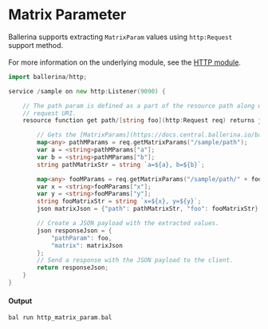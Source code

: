 # Matrix Parameter

 Ballerina supports extracting `MatrixParam` values using `http:Request` support method.<br/><br/>
 For more information on the underlying module, 
 see the [HTTP module](https:docs.central.ballerina.io/ballerina/http/latest/).

```go
import ballerina/http;

service /sample on new http:Listener(9090) {

    // The path param is defined as a part of the resource path along with the type and it is extracted from the
    // request URI.
    resource function get path/[string foo](http:Request req) returns json {

        // Gets the [MatrixParams](https://docs.central.ballerina.io/ballerina/http/latest/classes/Request#getMatrixParams).
        map<any> pathMParams = req.getMatrixParams("/sample/path");
        var a = <string>pathMParams["a"];
        var b = <string>pathMParams["b"];
        string pathMatrixStr = string `a=${a}, b=${b}`;

        map<any> fooMParams = req.getMatrixParams("/sample/path/" + foo);
        var x = <string>fooMParams["x"];
        var y = <string>fooMParams["y"];
        string fooMatrixStr = string `x=${x}, y=${y}`;
        json matrixJson = {"path": pathMatrixStr, "foo": fooMatrixStr};

        // Create a JSON payload with the extracted values.
        json responseJson = {
            "pathParam": foo,
            "matrix": matrixJson
        };
        // Send a response with the JSON payload to the client.
        return responseJson;
    }
}
```

#### Output

```go
bal run http_matrix_param.bal
```